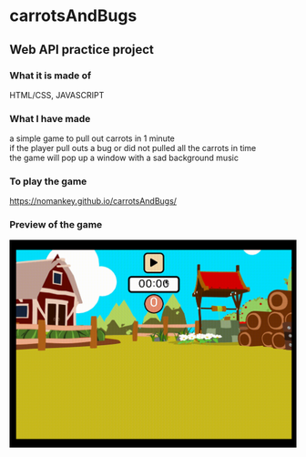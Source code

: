 # carrotsAndBugs
## Web API practice project
### What it is made of
HTML/CSS, JAVASCRIPT

### What I have made
a simple game to pull out carrots in 1 minute</br>
if the player pull outs a bug or did not pulled all the carrots in time</br> the game will pop up a window with a sad background music



### To play the game
https://nomankey.github.io/carrotsAndBugs/

### Preview of the game
<img src="./img/화면 기록 2021-09-04 오후 4.45.07.gif">



